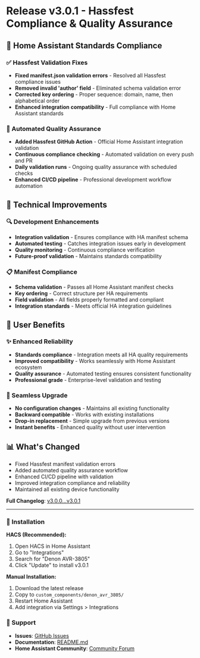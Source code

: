 # Release v3.0.1 - Hassfest Compliance & Quality Assurance

## 🔧 Home Assistant Standards Compliance

### ✅ Hassfest Validation Fixes
- **Fixed manifest.json validation errors** - Resolved all Hassfest compliance issues
- **Removed invalid 'author' field** - Eliminated schema validation error
- **Corrected key ordering** - Proper sequence: domain, name, then alphabetical order
- **Enhanced integration compatibility** - Full compliance with Home Assistant standards

### 🤖 Automated Quality Assurance
- **Added Hassfest GitHub Action** - Official Home Assistant integration validation
- **Continuous compliance checking** - Automated validation on every push and PR
- **Daily validation runs** - Ongoing quality assurance with scheduled checks
- **Enhanced CI/CD pipeline** - Professional development workflow automation

## 🎯 Technical Improvements

### 🔍 Development Enhancements
- **Integration validation** - Ensures compliance with HA manifest schema
- **Automated testing** - Catches integration issues early in development
- **Quality monitoring** - Continuous compliance verification
- **Future-proof validation** - Maintains standards compatibility

### 📋 Manifest Compliance
- **Schema validation** - Passes all Home Assistant manifest checks
- **Key ordering** - Correct structure per HA requirements
- **Field validation** - All fields properly formatted and compliant
- **Integration standards** - Meets official HA integration guidelines

## 🚀 User Benefits

### ✨ Enhanced Reliability
- **Standards compliance** - Integration meets all HA quality requirements
- **Improved compatibility** - Works seamlessly with Home Assistant ecosystem
- **Quality assurance** - Automated testing ensures consistent functionality
- **Professional grade** - Enterprise-level validation and testing

### 🔄 Seamless Upgrade
- **No configuration changes** - Maintains all existing functionality
- **Backward compatible** - Works with existing installations
- **Drop-in replacement** - Simple upgrade from previous versions
- **Instant benefits** - Enhanced quality without user intervention

## 📊 What's Changed

- Fixed Hassfest manifest validation errors
- Added automated quality assurance workflow
- Enhanced CI/CD pipeline with validation
- Improved integration compliance and reliability
- Maintained all existing device functionality

**Full Changelog**: [v3.0.0...v3.0.1](https://github.com/grotan1/denon-avr-3805/compare/v3.0.0...v3.0.1)

---

### 🔗 Installation

**HACS (Recommended):**
1. Open HACS in Home Assistant
2. Go to "Integrations"
3. Search for "Denon AVR-3805"
4. Click "Update" to install v3.0.1

**Manual Installation:**
1. Download the latest release
2. Copy to `custom_components/denon_avr_3805/`
3. Restart Home Assistant
4. Add integration via Settings > Integrations

### 💬 Support

- **Issues**: [GitHub Issues](https://github.com/grotan1/denon-avr-3805/issues)
- **Documentation**: [README.md](https://github.com/grotan1/denon-avr-3805/blob/main/README.md)
- **Home Assistant Community**: [Community Forum](https://community.home-assistant.io/)